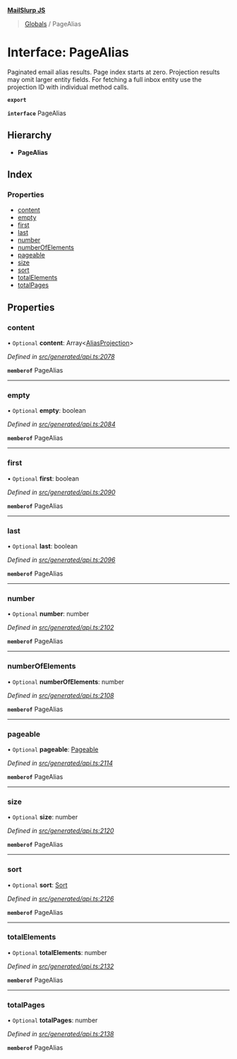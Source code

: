 **[MailSlurp JS](../README.md)**

> [Globals](../README.md) / PageAlias

# Interface: PageAlias

Paginated email alias results. Page index starts at zero. Projection results may omit larger entity fields. For fetching a full inbox entity use the projection ID with individual method calls.

**`export`** 

**`interface`** PageAlias

## Hierarchy

* **PageAlias**

## Index

### Properties

* [content](pagealias.md#content)
* [empty](pagealias.md#empty)
* [first](pagealias.md#first)
* [last](pagealias.md#last)
* [number](pagealias.md#number)
* [numberOfElements](pagealias.md#numberofelements)
* [pageable](pagealias.md#pageable)
* [size](pagealias.md#size)
* [sort](pagealias.md#sort)
* [totalElements](pagealias.md#totalelements)
* [totalPages](pagealias.md#totalpages)

## Properties

### content

• `Optional` **content**: Array\<[AliasProjection](aliasprojection.md)>

*Defined in [src/generated/api.ts:2078](https://github.com/mailslurp/mailslurp-client/blob/65d1444/src/generated/api.ts#L2078)*

**`memberof`** PageAlias

___

### empty

• `Optional` **empty**: boolean

*Defined in [src/generated/api.ts:2084](https://github.com/mailslurp/mailslurp-client/blob/65d1444/src/generated/api.ts#L2084)*

**`memberof`** PageAlias

___

### first

• `Optional` **first**: boolean

*Defined in [src/generated/api.ts:2090](https://github.com/mailslurp/mailslurp-client/blob/65d1444/src/generated/api.ts#L2090)*

**`memberof`** PageAlias

___

### last

• `Optional` **last**: boolean

*Defined in [src/generated/api.ts:2096](https://github.com/mailslurp/mailslurp-client/blob/65d1444/src/generated/api.ts#L2096)*

**`memberof`** PageAlias

___

### number

• `Optional` **number**: number

*Defined in [src/generated/api.ts:2102](https://github.com/mailslurp/mailslurp-client/blob/65d1444/src/generated/api.ts#L2102)*

**`memberof`** PageAlias

___

### numberOfElements

• `Optional` **numberOfElements**: number

*Defined in [src/generated/api.ts:2108](https://github.com/mailslurp/mailslurp-client/blob/65d1444/src/generated/api.ts#L2108)*

**`memberof`** PageAlias

___

### pageable

• `Optional` **pageable**: [Pageable](pageable.md)

*Defined in [src/generated/api.ts:2114](https://github.com/mailslurp/mailslurp-client/blob/65d1444/src/generated/api.ts#L2114)*

**`memberof`** PageAlias

___

### size

• `Optional` **size**: number

*Defined in [src/generated/api.ts:2120](https://github.com/mailslurp/mailslurp-client/blob/65d1444/src/generated/api.ts#L2120)*

**`memberof`** PageAlias

___

### sort

• `Optional` **sort**: [Sort](sort.md)

*Defined in [src/generated/api.ts:2126](https://github.com/mailslurp/mailslurp-client/blob/65d1444/src/generated/api.ts#L2126)*

**`memberof`** PageAlias

___

### totalElements

• `Optional` **totalElements**: number

*Defined in [src/generated/api.ts:2132](https://github.com/mailslurp/mailslurp-client/blob/65d1444/src/generated/api.ts#L2132)*

**`memberof`** PageAlias

___

### totalPages

• `Optional` **totalPages**: number

*Defined in [src/generated/api.ts:2138](https://github.com/mailslurp/mailslurp-client/blob/65d1444/src/generated/api.ts#L2138)*

**`memberof`** PageAlias
